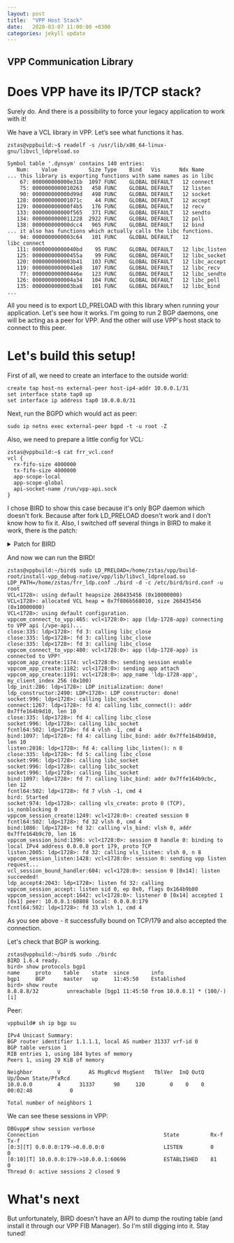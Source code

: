 ```yaml
---
layout: post
title:  "VPP Host Stack"
date:   2020-03-07 11:00:00 +0300
categories: jekyll update
---
```


## VPP Communication Library

# Does VPP have its IP/TCP stack?
Surely do. And there is a possibility to force your legacy application to work with it!

We have a VCL library in VPP. Let’s see what functions it has.

```
zstas@vppbuild:~$ readelf -s /usr/lib/x86_64-linux-gnu/libvcl_ldpreload.so

Symbol table '.dynsym' contains 140 entries:
   Num:    Value          Size Type    Bind   Vis      Ndx Name
... this library is exporting functions with same names as in libc
    67: 000000000000e31b  1097 FUNC    GLOBAL DEFAULT   12 connect
    75: 0000000000010263   458 FUNC    GLOBAL DEFAULT   12 listen
    90: 000000000000d99d   498 FUNC    GLOBAL DEFAULT   12 socket
   128: 000000000001071c    44 FUNC    GLOBAL DEFAULT   12 accept
   129: 000000000000f4b5   176 FUNC    GLOBAL DEFAULT   12 recv
   133: 000000000000f565   371 FUNC    GLOBAL DEFAULT   12 sendto
   134: 0000000000011228  2922 FUNC    GLOBAL DEFAULT   12 poll
   138: 000000000000dcc4   965 FUNC    GLOBAL DEFAULT   12 bind
... it also has functions which actually calls the libc functions.
    94: 0000000000003c64   101 FUNC    GLOBAL DEFAULT   12 libc_connect
   111: 00000000000040bd    95 FUNC    GLOBAL DEFAULT   12 libc_listen
   125: 000000000000455a    99 FUNC    GLOBAL DEFAULT   12 libc_socket
   120: 0000000000003b41   103 FUNC    GLOBAL DEFAULT   12 libc_accept
   119: 00000000000041e8   107 FUNC    GLOBAL DEFAULT   12 libc_recv
    77: 000000000000446e   123 FUNC    GLOBAL DEFAULT   12 libc_sendto
   126: 0000000000004a34   104 FUNC    GLOBAL DEFAULT   12 libc_poll
   135: 0000000000003ba8   101 FUNC    GLOBAL DEFAULT   12 libc_bind
...
```

All you need is to export LD_PRELOAD with this library when running your application. Let's see how it works. I'm going to run 2 BGP daemons, one will be acting as a peer for VPP. And the other will use VPP's host stack to connect to this peer.

# Let's build this setup!
First of all, we need to create an interface to the outside world:
```
create tap host-ns external-peer host-ip4-addr 10.0.0.1/31
set interface state tap0 up
set interface ip address tap0 10.0.0.0/31
```

Next, run the BGPD which would act as peer:
```
sudo ip netns exec external-peer bgpd -t -u root -Z
```

Also, we need to prepare a little config for VCL:
```
zstas@vppbuild:~$ cat frr_vcl.conf
vcl {
  rx-fifo-size 4000000
  tx-fifo-size 4000000
  app-scope-local
  app-scope-global
  api-socket-name /run/vpp-api.sock
}
```

I chose BIRD to show this case because it's only BGP daemon which doesn't fork. Because after fork LD_PRELOAD doesn't work and I don’t know how to fix it. Also, I switched off several things in BIRD to make it work, there is the patch:
<details><summary>Patch for BIRD</summary>

```
diff --git a/sysdep/unix/io.c b/sysdep/unix/io.c
index 53a37a50..5cec89df 100644
--- a/sysdep/unix/io.c
+++ b/sysdep/unix/io.c
@@ -738,8 +738,8 @@ sk_prepare_cmsgs6(sock *s, struct msghdr *msg, void *cbuf, size_t cbuflen)
 static inline int
 sk_set_ttl4(sock *s, int ttl)
 {
-  if (setsockopt(s->fd, SOL_IP, IP_TTL, &ttl, sizeof(ttl)) < 0)
-    ERR("IP_TTL");
+  // if (setsockopt(s->fd, SOL_IP, IP_TTL, &ttl, sizeof(ttl)) < 0)
+  //   ERR("IP_TTL");

   return 0;
 }
@@ -1192,7 +1192,7 @@ sk_setup(sock *s)
   int y = 1;
   int fd = s->fd;

-  if (fcntl(fd, F_SETFL, O_NONBLOCK) < 0)
+  if (fcntl64(fd, F_SETFL, O_NONBLOCK) < 0)
     ERR("O_NONBLOCK");

   if (!s->af)
@@ -1256,9 +1256,9 @@ sk_setup(sock *s)
       if (sk_set_ttl4(s, s->ttl) < 0)
        return -1;

-    if (s->tos >= 0)
-      if (sk_set_tos4(s, s->tos) < 0)
-       return -1;
+  //   if (s->tos >= 0)
+  //     if (sk_set_tos4(s, s->tos) < 0)
+       // return -1;
   }

   if (sk_is_ipv6(s))
@@ -1457,7 +1457,7 @@ sk_open(sock *s)
          log(L_WARN "Socket error: %s%#m", s->err);

     sockaddr_fill(&sa, af, bind_addr, s->iface, bind_port);
-    if (bind(fd, &sa.sa, SA_LEN(sa)) < 0)
+    if (bind(fd, &sa.sa, sizeof (struct sockaddr_in)) < 0)
       ERR2("bind");
   }

@@ -1469,7 +1469,7 @@ sk_open(sock *s)
   {
   case SK_TCP_ACTIVE:
     sockaddr_fill(&sa, af, s->daddr, s->iface, s->dport);
-    if (connect(fd, &sa.sa, SA_LEN(sa)) >= 0)
+    if (connect(fd, &sa.sa, sizeof (struct sockaddr_in)) >= 0)
       sk_tcp_connected(s);
     else if (errno != EINTR && errno != EAGAIN && errno != EINPROGRESS &&
             errno != ECONNREFUSED && errno != EHOSTUNREACH && errno != ENETUNREACH)
@@ -1510,7 +1510,7 @@ sk_open_unix(sock *s, char *name)
   if (fd < 0)
     return -1;

-  if (fcntl(fd, F_SETFL, O_NONBLOCK) < 0)
+  if (fcntl64(fd, F_SETFL, O_NONBLOCK) < 0)
     return -1;

   /* Path length checked in test_old_bird() */
@@ -1850,7 +1850,7 @@ sk_write(sock *s)
       sockaddr sa;
       sockaddr_fill(&sa, s->af, s->daddr, s->iface, s->dport);

-      if (connect(s->fd, &sa.sa, SA_LEN(sa)) >= 0 || errno == EISCONN)
+      if (connect(s->fd, &sa.sa, sizeof (struct sockaddr_in)) >= 0 || errno == EISCONN)
        sk_tcp_connected(s);
       else if (errno != EINTR && errno != EAGAIN && errno != EINPROGRESS)
        s->err_hook(s, errno);

```

</details>

And now we can run the BIRD!
```
zstas@vppbuild:~/bird$ sudo LD_PRELOAD=/home/zstas/vpp/build-root/install-vpp_debug-native/vpp/lib/libvcl_ldpreload.so LDP_PATH=/home/zstas/frr_ldp.conf ./bird -d -c /etc/bird/bird.conf -u root
VCL<1728>: using default heapsize 268435456 (0x10000000)
VCL<1728>: allocated VCL heap = 0x7f886b568010, size 268435456 (0x10000000)
VCL<1728>: using default configuration.
vppcom_connect_to_vpp:465: vcl<1728:0>: app (ldp-1728-app) connecting to VPP api (/vpe-api)...
close:335: ldp<1728>: fd 3: calling libc_close
close:335: ldp<1728>: fd 3: calling libc_close
close:335: ldp<1728>: fd 3: calling libc_close
vppcom_connect_to_vpp:480: vcl<1728:0>: app (ldp-1728-app) is connected to VPP!
vppcom_app_create:1174: vcl<1728:0>: sending session enable
vppcom_app_create:1182: vcl<1728:0>: sending app attach
vppcom_app_create:1191: vcl<1728:0>: app_name 'ldp-1728-app', my_client_index 256 (0x100)
ldp_init:286: ldp<1728>: LDP initialization: done!
ldp_constructor:2490: LDP<1728>: LDP constructor: done!
socket:996: ldp<1728>: calling libc_socket
connect:1267: ldp<1728>: fd 4: calling libc_connect(): addr 0x7ffe164b9d10, len 10
close:335: ldp<1728>: fd 4: calling libc_close
socket:996: ldp<1728>: calling libc_socket
fcntl64:502: ldp<1728>: fd 4 vlsh -1, cmd 4
bind:1097: ldp<1728>: fd 4: calling libc_bind: addr 0x7ffe164b9d10, len 10
listen:2016: ldp<1728>: fd 4: calling libc_listen(): n 8
close:335: ldp<1728>: fd 5: calling libc_close
socket:996: ldp<1728>: calling libc_socket
socket:996: ldp<1728>: calling libc_socket
socket:996: ldp<1728>: calling libc_socket
bind:1097: ldp<1728>: fd 7: calling libc_bind: addr 0x7ffe164b9cbc, len 12
fcntl64:502: ldp<1728>: fd 7 vlsh -1, cmd 4
bird: Started
socket:974: ldp<1728>: calling vls_create: proto 0 (TCP), is_nonblocking 0
vppcom_session_create:1249: vcl<1728:0>: created session 0
fcntl64:502: ldp<1728>: fd 32 vlsh 0, cmd 4
bind:1086: ldp<1728>: fd 32: calling vls_bind: vlsh 0, addr 0x7ffe164b9c70, len 16
vppcom_session_bind:1396: vcl<1728:0>: session 0 handle 0: binding to local IPv4 address 0.0.0.0 port 179, proto TCP
listen:2005: ldp<1728>: fd 32: calling vls_listen: vlsh 0, n 8
vppcom_session_listen:1428: vcl<1728:0>: session 0: sending vpp listen request...
vcl_session_bound_handler:604: vcl<1728:0>: session 0 [0x14]: listen succeeded!
ldp_accept4:2043: ldp<1728>: listen fd 32: calling vppcom_session_accept: listen sid 0, ep 0x0, flags 0x164b9b80
vppcom_session_accept:1642: vcl<1728:0>: listener 0 [0x14] accepted 1 [0x1] peer: 10.0.0.1:60808 local: 0.0.0.0:179
fcntl64:502: ldp<1728>: fd 33 vlsh 1, cmd 4
```

As you see above - it successfully bound on TCP/179 and also accepted the connection.

Let's check that BGP is working.
```
zstas@vppbuild:~/bird$ sudo ./birdc
BIRD 1.6.4 ready.
bird> show protocols bgp1
name     proto    table    state  since       info
bgp1     BGP      master   up     11:45:50    Established
bird> show route
8.8.8.8/32         unreachable [bgp1 11:45:50 from 10.0.0.1] * (100/-) [i]
```
Peer:
```
vppbuild# sh ip bgp su

IPv4 Unicast Summary:
BGP router identifier 1.1.1.1, local AS number 31337 vrf-id 0
BGP table version 1
RIB entries 1, using 184 bytes of memory
Peers 1, using 20 KiB of memory

Neighbor        V         AS MsgRcvd MsgSent   TblVer  InQ OutQ  Up/Down State/PfxRcd
10.0.0.0        4      31337      90     120        0    0    0 00:02:48            0

Total number of neighbors 1
```

We can see these sessions in VPP:
```
DBGvpp# show session verbose
Connection                                        State          Rx-f      Tx-f
[0:3][T] 0.0.0.0:179->0.0.0.0:0                   LISTEN         0         0
[0:10][T] 10.0.0.0:179->10.0.0.1:60696            ESTABLISHED    81        0
Thread 0: active sessions 2 closed 9
```

# What's next
But unfortunately, BIRD doesn't have an API to dump the routing table (and install it through our VPP FIB Manager). So I'm still digging into it. Stay tuned!